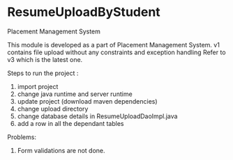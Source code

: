 # ResumeUploadByStudent
Placement Management System

This module is developed as a part of Placement Management System. 
v1 contains file upload without any constraints and exception handling
Refer to v3 which is the latest one.

Steps to run the project :
1. import project
2. change java runtime and server runtime
2. update project (download maven dependencies)
3. change upload directory
4. change database details in ResumeUploadDaoImpl.java
5. add a row in all the dependant tables 

Problems:
1) Form validations are not done.
